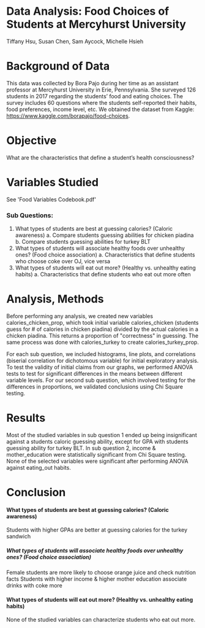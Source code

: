 # Data Analysis: Food Choices of Students at Mercyhurst University
Tiffany Hsu, Susan Chen, Sam Aycock, Michelle Hsieh

# Background of Data
This data was collected by Bora Pajo during her time as an assistant professor at Mercyhurst University in Erie, Pennsylvania. She surveyed 126 students in 2017 regarding the students’ food and eating choices. The survey includes 60 questions where the students self-reported their habits, food preferences, income level, etc. We obtained the dataset from Kaggle: https://www.kaggle.com/borapajo/food-choices.

# Objective
What are the characteristics that define a student’s health consciousness?

# Variables Studied
See 'Food Variables Codebook.pdf'

### Sub Questions:
1. What types of students are best at guessing calories? (Caloric awareness)
   a. Compare students guessing abilities for chicken piadina
   b. Compare students guessing abilities for turkey BLT
2. What types of students will associate healthy foods over unhealthy ones? (Food choice association)
   a. Characteristics that define students who choose coke over OJ, vice versa
3. What types of students will eat out more? (Healthy vs. unhealthy eating habits)
   a. Characteristics that define students who eat out more often

# Analysis, Methods
Before performing any analysis, we created new variables calories_chicken_prop, which took initial variable calories_chicken (students guess for # of calories in chicken piadina) divided by the actual calories in a chicken piadina. This returns a proportion of "correctness" in guessing. The same process was done with calories_turkey to create calories_turkey_prop.

For each sub question, we included histograms, line plots, and correlations (biserial correlation for dichotomous variable) for initial exploratory analysis. To test the validity of initial claims from our graphs, we performed ANOVA tests to test for significant differences in the means between different variable levels. For our second sub question, which involved testing for the differences in proportions, we validated conclusions using Chi Square testing. 

# Results
Most of the studied variables in sub question 1 ended up being insignificant against a students caloric guessing ability, except for GPA with students guessing ability for turkey BLT.
In sub question 2, income & mother_education were statistically significant from Chi Square testing.
None of the selected variables were significant after performing ANOVA against eating_out habits.


# Conclusion
#### What types of students are best at guessing calories? (Caloric awareness)
Students with higher GPAs are better at guessing calories for the turkey sandwich 

##### What types of students will associate healthy foods over unhealthy ones? (Food choice association)
Female students are more likely to choose orange juice and check nutrition facts
Students with higher income & higher mother education associate drinks with coke more

#### What types of students will eat out more? (Healthy vs. unhealthy eating habits)
None of the studied variables can characterize students who eat out more.
